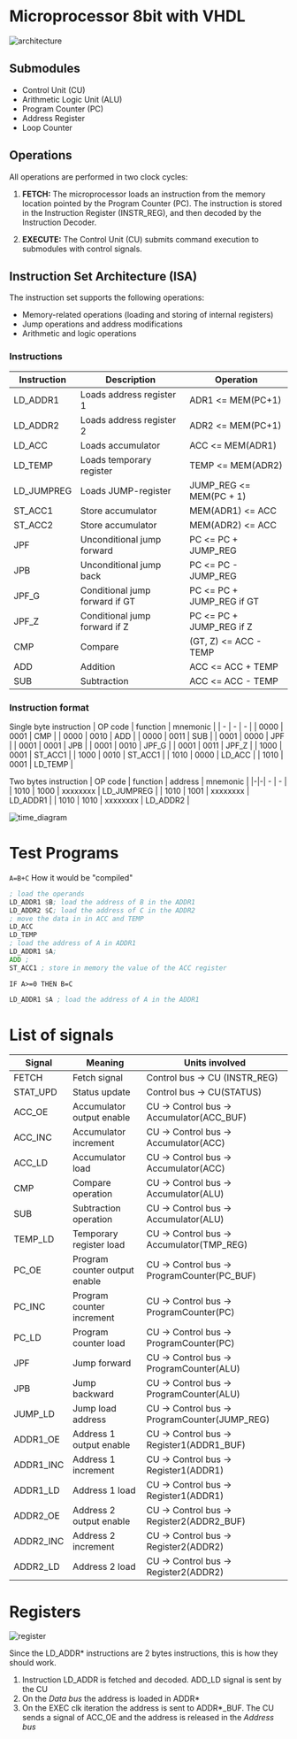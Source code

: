 # Microprocessor 8bit with VHDL

![architecture](images/architecture.png)

## Submodules

- Control Unit (CU)
- Arithmetic Logic Unit (ALU)
- Program Counter (PC)
- Address Register
- Loop Counter

## Operations

All operations are performed in two clock cycles:

1. **FETCH:** The microprocessor loads an instruction from the memory location pointed by the Program Counter (PC). The instruction is stored in the Instruction Register (INSTR_REG), and then decoded by the Instruction Decoder.

2. **EXECUTE:** The Control Unit (CU) submits command execution to submodules with control signals.

## Instruction Set Architecture (ISA)

The instruction set supports the following operations:

- Memory-related operations (loading and storing of internal registers)
- Jump operations and address modifications
- Arithmetic and logic operations

### Instructions
| Instruction | Description | Operation |
| ----------- | ----------- | --------- |
| LD_ADDR1    | Loads address register 1 | ADR1 <= MEM(PC+1) |
| LD_ADDR2    | Loads address register 2 | ADR2 <= MEM(PC+1) |
| LD_ACC      | Loads accumulator | ACC <= MEM(ADR1) |
| LD_TEMP     | Loads temporary register | TEMP <= MEM(ADR2) |
| LD_JUMPREG  | Loads JUMP-register | JUMP_REG <= MEM(PC + 1) |
| ST_ACC1     | Store accumulator | MEM(ADR1) <= ACC |
| ST_ACC2     | Store accumulator | MEM(ADR2) <= ACC |
| JPF         | Unconditional jump forward | PC <= PC + JUMP_REG |
| JPB         | Unconditional jump back | PC <= PC - JUMP_REG |
| JPF_G       | Conditional jump forward if GT | PC <= PC + JUMP_REG if GT |
| JPF_Z       | Conditional jump forward if Z | PC <= PC + JUMP_REG if Z |
| CMP         | Compare | (GT, Z) <= ACC - TEMP |
| ADD         | Addition | ACC <= ACC + TEMP |
| SUB         | Subtraction | ACC <= ACC - TEMP |

### Instruction format
Single byte instruction
| OP code | function | mnemonic |
| - | - | - |
| 0000 | 0001 | CMP |
| 0000 | 0010 | ADD |
| 0000 | 0011 | SUB |
| 0001 | 0000 | JPF | 
| 0001 | 0001 | JPB | 
| 0001 | 0010 | JPF_G |
| 0001 | 0011 | JPF_Z |
| 1000 | 0001 | ST_ACC1 |
| 1000 | 0010 | ST_ACC1 |
| 1010 | 0000 | LD_ACC |
| 1010 | 0001 | LD_TEMP |

Two bytes instruction
| OP code | function | address | mnemonic |
|-|-| - | - |
| 1010 | 1000 | xxxxxxxx | LD_JUMPREG |
| 1010 | 1001 | xxxxxxxx | LD_ADDR1 |
| 1010 | 1010 | xxxxxxxx | LD_ADDR2 |

![time_diagram](images/time_diagram.png)

# Test Programs
`A=B+C`
How it would be "compiled"
```asm
; load the operands
LD_ADDR1 $B; load the address of B in the ADDR1
LD_ADDR2 $C; load the address of C in the ADDR2
; move the data in in ACC and TEMP
LD_ACC
LD_TEMP
; load the address of A in ADDR1
LD_ADDR1 $A;
ADD ;
ST_ACC1 ; store in memory the value of the ACC register
```

`IF A>=0 THEN B=C`
```asm
LD_ADDR1 $A ; load the address of A in the ADDR1
```

# List of signals
| Signal    | Meaning           | Units involved                  |
| --------- | ----------------- | ------------------------------- |
| FETCH     | Fetch signal      | Control bus -> CU (INSTR_REG)          |
| STAT_UPD  | Status update     | Control bus -> CU(STATUS) |
| ACC_OE    | Accumulator output enable | CU -> Control bus -> Accumulator(ACC_BUF) |
| ACC_INC   | Accumulator increment   | CU -> Control bus -> Accumulator(ACC) |
| ACC_LD    | Accumulator load        | CU -> Control bus -> Accumulator(ACC) |
| CMP       | Compare operation       | CU -> Control bus -> Accumulator(ALU) |
| SUB       | Subtraction operation   | CU -> Control bus -> Accumulator(ALU) |
| TEMP_LD   | Temporary register load | CU -> Control bus -> Accumulator(TMP_REG) |
| PC_OE     | Program counter output enable | CU -> Control bus -> ProgramCounter(PC_BUF) |
| PC_INC    | Program counter increment | CU -> Control bus -> ProgramCounter(PC) |
| PC_LD     | Program counter load | CU -> Control bus -> ProgramCounter(PC) |
| JPF       | Jump forward        | CU -> Control bus -> ProgramCounter(ALU) |
| JPB       | Jump backward       | CU -> Control bus -> ProgramCounter(ALU) |
| JUMP_LD   | Jump load address   | CU -> Control bus -> ProgramCounter(JUMP_REG) |
| ADDR1_OE  | Address 1 output enable | CU -> Control bus -> Register1(ADDR1_BUF) |
| ADDR1_INC | Address 1 increment     | CU -> Control bus -> Register1(ADDR1) |
| ADDR1_LD  | Address 1 load          | CU -> Control bus -> Register1(ADDR1)  |
| ADDR2_OE  | Address 2 output enable | CU -> Control bus -> Register2(ADDR2_BUF)  |
| ADDR2_INC | Address 2 increment     | CU -> Control bus -> Register2(ADDR2)  |
| ADDR2_LD  | Address 2 load          | CU -> Control bus -> Register2(ADDR2)  |

# Registers
![register](images/register.png)

Since the LD_ADDR* instructions are 2 bytes instructions, this is how they should work.
1. Instruction LD_ADDR is fetched and decoded. ADD_LD signal is sent by the CU
2. On the *Data bus* the address is loaded in ADDR*
3. On the EXEC clk iteration the address is sent to ADDR*_BUF. The CU sends a signal of ACC_OE and the address is released in the *Address bus*